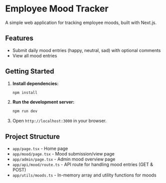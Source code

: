 # Employee Mood Tracker

A simple web application for tracking employee moods, built with Next.js.

## Features

- Submit daily mood entries (happy, neutral, sad) with optional comments
- View all mood entries

## Getting Started

1. **Install dependencies:**
   ```bash
   npm install
   ```

2. **Run the development server:**
   ```bash
   npm run dev
   ```

3. Open `http://localhost:3000` in your browser.

## Project Structure

- `app/page.tsx` - Home page
- `app/mood/page.tsx` - Mood submission/view page
- `app/admin/page.tsx` - Admin mood overview page
- `app/api/mood/route.ts` - API route for handling mood entries (GET & POST)
- `app/utils/moods.ts` - In-memory array and utility functions for moods
